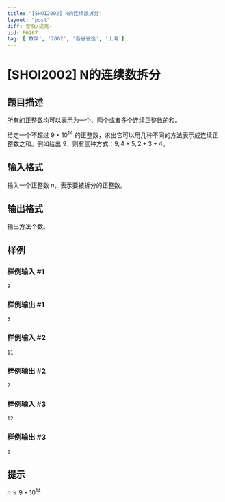 ```yaml
---
title: "[SHOI2002] N的连续数拆分"
layout: "post"
diff: 普及/提高-
pid: P6267
tag: ['数学', '2002', '各省省选', '上海']
---
```

# [SHOI2002] N的连续数拆分
## 题目描述

所有的正整数均可以表示为一个、两个或者多个连续正整数的和。

给定一个不超过 $9\times 10^{14}$ 的正整数，求出它可以用几种不同的方法表示成连续正整数之和。例如给出 $9$，则有三种方式：$9,4+5,2+3+4$。
## 输入格式

输入一个正整数 $n$，表示要被拆分的正整数。
## 输出格式

输出方法个数。
## 样例

### 样例输入 #1
```
9
```
### 样例输出 #1
```
3
```
### 样例输入 #2
```
11
```
### 样例输出 #2
```
2
```
### 样例输入 #3
```
12
```
### 样例输出 #3
```
2
```
## 提示

$n \leq 9\times 10^{14}$

